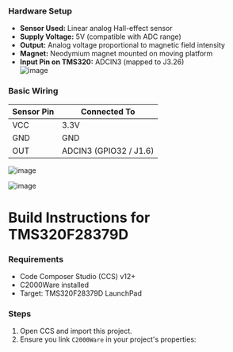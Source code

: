 ### Hardware Setup

- **Sensor Used:** Linear analog Hall-effect sensor  
- **Supply Voltage:** 5V (compatible with ADC range)  
- **Output:** Analog voltage proportional to magnetic field intensity  
- **Magnet:** Neodymium magnet mounted on moving platform  
- **Input Pin on TMS320:** ADCIN3 (mapped to J3.26)  
![image](https://github.com/user-attachments/assets/91ca8396-f56f-4046-90fb-43ca75fadc04)


### Basic Wiring

| Sensor Pin | Connected To              |
|------------|---------------------------|
| VCC        | 3.3V                      |
| GND        | GND                       |
| OUT        | ADCIN3 (GPIO32 / J1.6)    |


![image](https://github.com/user-attachments/assets/95e318fd-8dff-422d-a2bb-10fc6581101b)

![image](https://github.com/user-attachments/assets/448f9cc5-c843-43f6-8aff-1096ccc129a6)


# Build Instructions for TMS320F28379D 

### Requirements

- Code Composer Studio (CCS) v12+
- C2000Ware installed
- Target: TMS320F28379D LaunchPad

### Steps

1. Open CCS and import this project.
2. Ensure you link `C2000Ware` in your project's properties:

